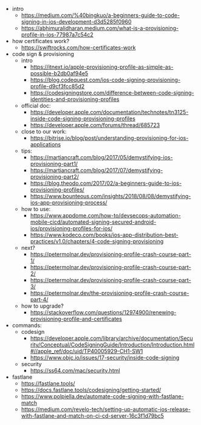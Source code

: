 * intro
	* https://medium.com/%40bingkuo/a-beginners-guide-to-code-signing-in-ios-development-d3d5285f0960
	* https://abhimuralidharan.medium.com/what-is-a-provisioning-profile-in-ios-77987a7c54c2
* how certificates work?
	* https://swiftrocks.com/how-certificates-work
* code sign & provisioning
	* intro
		* https://itnext.io/apple-provisioning-profile-as-simple-as-possible-b2db0af94e5
		* https://blog.codequest.com/ios-code-signing-provisioning-profile-d9cf3fcc85d2
		* https://codesigningstore.com/difference-between-code-signing-identities-and-provisioning-profiles
	* official doc:
		* https://developer.apple.com/documentation/technotes/tn3125-inside-code-signing-provisioning-profiles
		* https://developer.apple.com/forums/thread/685723
	* close to our work:
		* https://bitrise.io/blog/post/understanding-provisioning-for-ios-applications
	* tips:
		* https://martiancraft.com/blog/2017/05/demystifying-ios-provisioning-part1/
		* https://martiancraft.com/blog/2017/07/demystifying-provisioning-part2/
		* https://blog.theodo.com/2017/02/a-beginners-guide-to-ios-provisioning-profiles/
		* https://www.bounteous.com/insights/2018/08/08/demystifying-ios-app-provisioning-process/
	* how to use:
		* https://www.appdome.com/how-to/devsecops-automation-mobile-cicd/automated-signing-secured-android-ios/provisioning-profiles-for-ios/
		* https://www.kodeco.com/books/ios-app-distribution-best-practices/v1.0/chapters/4-code-signing-provisioning
	* next?
		* https://petermolnar.dev/provisioning-profile-crash-course-part-1/
		* https://petermolnar.dev/provisioning-profile-crash-course-part-2/
		* https://petermolnar.dev/provisioning-profile-crash-course-part-3/
		* https://petermolnar.dev/the-provisioning-profile-crash-course-part-4/
	* how to upgrade?
		* https://stackoverflow.com/questions/12974900/renewing-provisioning-profile-and-certificates
* commands:
	* codesign
		* https://developer.apple.com/library/archive/documentation/Security/Conceptual/CodeSigningGuide/Introduction/Introduction.html#//apple_ref/doc/uid/TP40005929-CH1-SW1
		* https://www.objc.io/issues/17-security/inside-code-signing
	* security
		* https://ss64.com/mac/security.html
*  fastlane
	* https://fastlane.tools/
	* https://docs.fastlane.tools/codesigning/getting-started/
	* https://www.polpiella.dev/automate-code-signing-with-fastlane-match
	* https://medium.com/revelo-tech/setting-up-automatic-ios-release-with-fastlane-and-match-on-ci-cd-server-16c3f1d79bc5


